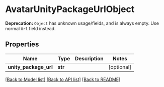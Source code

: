 # AvatarUnityPackageUrlObject

**Deprecation:** `Object` has unknown usage/fields, and is always empty. Use normal `Url` field instead.

## Properties
Name | Type | Description | Notes
------------ | ------------- | ------------- | -------------
**unity_package_url** | **str** |  | [optional] 

[[Back to Model list]](../README.md#documentation-for-models) [[Back to API list]](../README.md#documentation-for-api-endpoints) [[Back to README]](../README.md)


